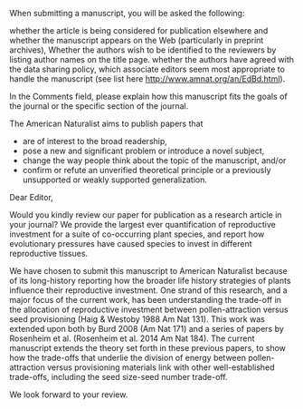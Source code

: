 When submitting a manuscript, you will be asked the following:

whether the article is being considered for publication elsewhere and whether the manuscript appears on the Web (particularly in preprint archives),
Whether the authors wish to be identified to the reviewers by listing author names on the title page.
whether the authors have agreed with the data sharing policy,
which associate editors seem most appropriate to handle the manuscript (see list here http://www.amnat.org/an/EdBd.html).


In the Comments field, please explain how this manuscript fits the goals of the journal or the specific section of the journal.

The American Naturalist aims to publish papers that

- are of interest to the broad readership,
- pose a new and significant problem or introduce a novel subject,
- change the way people think about the topic of the manuscript, and/or
- confirm or refute an unverified theoretical principle or a previously unsupported or weakly supported generalization.


Dear Editor,

Would you kindly review our paper for publication as a research article in your journal? We provide the largest ever quantification of reproductive investment for a suite of co-occurring plant species, and report how evolutionary pressures have caused species to invest in different reproductive tissues.

We have chosen to submit this manuscript to American Naturalist because of its long-history reporting how the broader life history strategies of plants influence their reproductive investment. One strand of this research, and a major focus of the current work, has been understanding the trade-off in the allocation of reproductive investment between pollen-attraction versus seed provisioning (Haig & Westoby 1988 Am Nat 131). This work was  extended upon both by Burd 2008 (Am Nat 171) and a series of papers by Rosenheim et al. (Rosenheim et al. 2014 Am Nat 184). The current manuscript extends the theory set forth in these previous papers, to show how the trade-offs that underlie the division of energy between pollen-attraction versus provisioning materials link with other well-established trade-offs, including the seed size-seed number trade-off.

We look forward to your review.

